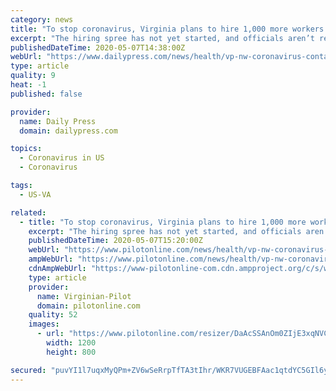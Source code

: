 ```yaml
---
category: news
title: "To stop coronavirus, Virginia plans to hire 1,000 more workers to alert people who have come into contact with the infected"
excerpt: "The hiring spree has not yet started, and officials aren’t ready to provide information on the program’s cost, possible private partnerships or even how they will onboard and train all the new hires."
publishedDateTime: 2020-05-07T14:38:00Z
webUrl: "https://www.dailypress.com/news/health/vp-nw-coronavirus-contact-tracing-20200507-zy3ysaxblfhhljrg6m3z25o7mm-story.html"
type: article
quality: 9
heat: -1
published: false

provider:
  name: Daily Press
  domain: dailypress.com

topics:
  - Coronavirus in US
  - Coronavirus

tags:
  - US-VA

related:
  - title: "To stop coronavirus, Virginia plans to hire 1,000 more workers to alert people who have been exposed to the infected"
    excerpt: "The hiring spree has not yet started, and officials aren’t ready to provide information on the program’s cost, possible private partnerships or even how they will onboard and train all the new hires."
    publishedDateTime: 2020-05-07T15:20:00Z
    webUrl: "https://www.pilotonline.com/news/health/vp-nw-coronavirus-contact-tracing-20200507-zy3ysaxblfhhljrg6m3z25o7mm-story.html"
    ampWebUrl: "https://www.pilotonline.com/news/health/vp-nw-coronavirus-contact-tracing-20200507-zy3ysaxblfhhljrg6m3z25o7mm-story.html?outputType=amp"
    cdnAmpWebUrl: "https://www-pilotonline-com.cdn.ampproject.org/c/s/www.pilotonline.com/news/health/vp-nw-coronavirus-contact-tracing-20200507-zy3ysaxblfhhljrg6m3z25o7mm-story.html?outputType=amp"
    type: article
    provider:
      name: Virginian-Pilot
      domain: pilotonline.com
    quality: 52
    images:
      - url: "https://www.pilotonline.com/resizer/DaAcSSAnOm0ZIjE3xqNVCVG6Zu0=/1200x0/top/arc-anglerfish-arc2-prod-tronc.s3.amazonaws.com/public/Y3FDFK2IFGGUYUDCG3PECFWMT4.aspx"
        width: 1200
        height: 800

secured: "puvYI1l7uqxMyQPm+ZV6wSeRrpTfTA3tIhr/WKR7VUGEBFAac1qtdYC5GIl6ygIkAGnbgS0YBkhr3gJoSddzTVJ0cOF9qRadW2cdjZhZ/X4oqoJcC2ysr++2YNWyNItLdxi8kC+Nz7+j3DGgvBzSJsi9E+9gIz2RtTamSIDDBMTf5o9566ONHUMXVMyQk2yfysdL4GH2QQRbKmxt2Ld1MNLAm/9b6mvcYLdAk8s0tyiI8jRCjZ2IGqOICsdcENBVUGgMCzQgouH1YtkxBEmrmccbZxIgN5chuNM8+Tv1LeOKjVULXVCwet8QEtdAwJpi/qVCVxKsXGQxYUit6ZK/6ZlqZWvFGhooKaYQYf3ejGEzyTRVFSa1Nn4hqq9prjplshOCBIJq1FxPaeCPLRtl7YHyipGFhUlFrNgL9lxTiEKra3JovADWRRGswNZMoGaPI8e/SH+LB6BcT7ESjmzjEe0gla1j5spXwqmzZu8xQ6k=;r2pj1uDlCbY5ofRi4P2Uww=="
---
```



